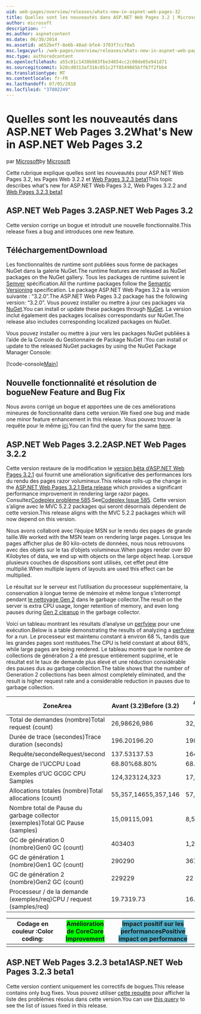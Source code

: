 ```yaml
---
uid: web-pages/overview/releases/whats-new-in-aspnet-web-pages-32
title: Quelles sont les nouveautés dans ASP.NET Web Pages 3.2 | Microsoft Docs
author: microsoft
description: ''
ms.author: aspnetcontent
ms.date: 06/30/2014
ms.assetid: a652beff-8e6b-48ad-bfe4-3703f7ccf0a5
msc.legacyurl: /web-pages/overview/releases/whats-new-in-aspnet-web-pages-32
msc.type: authoredcontent
ms.openlocfilehash: a55c01c1430b983fbe34654cc2c00de05e941d71
ms.sourcegitcommit: b28cd0313af316c051c2ff8549865bff67f2fbb4
ms.translationtype: MT
ms.contentlocale: fr-FR
ms.lasthandoff: 07/05/2018
ms.locfileid: "37802249"
---
```

<a name="whats-new-in-aspnet-web-pages-32"></a><span data-ttu-id="329a5-102">Quelles sont les nouveautés dans ASP.NET Web Pages 3.2</span><span class="sxs-lookup"><span data-stu-id="329a5-102">What's New in ASP.NET Web Pages 3.2</span></span>
====================
<span data-ttu-id="329a5-103">par [Microsoft](https://github.com/microsoft)</span><span class="sxs-lookup"><span data-stu-id="329a5-103">by [Microsoft](https://github.com/microsoft)</span></span>

<span data-ttu-id="329a5-104">Cette rubrique explique quelles sont les nouveautés pour ASP.NET Web Pages 3.2, les Pages Web 3.2.2 et [Web Pages 3.2.3 beta1](https://blogs.msdn.com/b/webdev/archive/2014/12/17/asp-net-mvc-5-2-3-web-pages-5-2-3-and-web-api-5-2-3-beta-releases.aspx)</span><span class="sxs-lookup"><span data-stu-id="329a5-104">This topic describes what's new for ASP.NET Web Pages 3.2, Web Pages 3.2.2 and [Web Pages 3.2.3 beta1](https://blogs.msdn.com/b/webdev/archive/2014/12/17/asp-net-mvc-5-2-3-web-pages-5-2-3-and-web-api-5-2-3-beta-releases.aspx)</span></span>

## <a name="aspnet-web-pages-32"></a><span data-ttu-id="329a5-105">ASP.NET Web Pages 3.2</span><span class="sxs-lookup"><span data-stu-id="329a5-105">ASP.NET Web Pages 3.2</span></span>

<span data-ttu-id="329a5-106">Cette version corrige un bogue et introduit une nouvelle fonctionnalité.</span><span class="sxs-lookup"><span data-stu-id="329a5-106">This release fixes a bug and introduces one new feature.</span></span>

## <a name="download"></a><span data-ttu-id="329a5-107">Téléchargement</span><span class="sxs-lookup"><span data-stu-id="329a5-107">Download</span></span>

<span data-ttu-id="329a5-108">Les fonctionnalités de runtime sont publiées sous forme de packages NuGet dans la galerie NuGet.</span><span class="sxs-lookup"><span data-stu-id="329a5-108">The runtime features are released as NuGet packages on the NuGet gallery.</span></span> <span data-ttu-id="329a5-109">Tous les packages de runtime suivent le [Semver](http://semver.org/) spécification.</span><span class="sxs-lookup"><span data-stu-id="329a5-109">All the runtime packages follow the [Semantic Versioning](http://semver.org/) specification.</span></span> <span data-ttu-id="329a5-110">Le package ASP.NET Web Pages 3.2 a la version suivante : &ldquo;3.2.0&rdquo;.</span><span class="sxs-lookup"><span data-stu-id="329a5-110">The ASP.NET Web Pages 3.2 package has the following version: &ldquo;3.2.0&rdquo;.</span></span> <span data-ttu-id="329a5-111">Vous pouvez installer ou mettre à jour ces packages via [NuGet](http://www.nuget.org/packages/Microsoft.AspNet.WebPages/).</span><span class="sxs-lookup"><span data-stu-id="329a5-111">You can install or update these packages through [NuGet](http://www.nuget.org/packages/Microsoft.AspNet.WebPages/).</span></span> <span data-ttu-id="329a5-112">La version inclut également des packages localisés correspondants sur NuGet.</span><span class="sxs-lookup"><span data-stu-id="329a5-112">The release also includes corresponding localized packages on NuGet.</span></span>

<span data-ttu-id="329a5-113">Vous pouvez installer ou mettre à jour vers les packages NuGet publiées à l’aide de la Console du Gestionnaire de Package NuGet :</span><span class="sxs-lookup"><span data-stu-id="329a5-113">You can install or update to the released NuGet packages by using the NuGet Package Manager Console:</span></span>

[!code-console[Main](whats-new-in-aspnet-web-pages-32/samples/sample1.cmd)]

## <a name="new-feature-and-bug-fix"></a><span data-ttu-id="329a5-114">Nouvelle fonctionnalité et résolution de bogue</span><span class="sxs-lookup"><span data-stu-id="329a5-114">New Feature and Bug Fix</span></span>

<span data-ttu-id="329a5-115">Nous avons corrigé un bogue et apportées une de ces améliorations mineures de fonctionnalité dans cette version.</span><span class="sxs-lookup"><span data-stu-id="329a5-115">We fixed one bug and made one minor feature enhancement in this release.</span></span> <span data-ttu-id="329a5-116">Vous pouvez trouver la requête pour le même [ici](https://aspnetwebstack.codeplex.com/workitem/list/advanced?keyword=&amp;status=Closed&amp;type=All&amp;priority=All&amp;release=v5.2%20RC|v5.2%20RTM&amp;assignedTo=All&amp;component=Web%20Pages%2FRazor&amp;sortField=Id&amp;sortDirection=Descending&amp;page=0&amp;reasonClosed=Fixed).</span><span class="sxs-lookup"><span data-stu-id="329a5-116">You can find the query for the same [here](https://aspnetwebstack.codeplex.com/workitem/list/advanced?keyword=&amp;status=Closed&amp;type=All&amp;priority=All&amp;release=v5.2%20RC|v5.2%20RTM&amp;assignedTo=All&amp;component=Web%20Pages%2FRazor&amp;sortField=Id&amp;sortDirection=Descending&amp;page=0&amp;reasonClosed=Fixed).</span></span>

## <a name="aspnet-web-pages-322"></a><span data-ttu-id="329a5-117">ASP.NET Web Pages 3.2.2</span><span class="sxs-lookup"><span data-stu-id="329a5-117">ASP.NET Web Pages 3.2.2</span></span>

<span data-ttu-id="329a5-118">Cette version restaure de la modification le [version bêta d’ASP.NET Web Pages 3.2.1](https://blogs.msdn.com/b/webdev/archive/2014/07/28/announcing-the-beta-release-of-web-pages-3-2-1.aspx) qui fournit une amélioration significative des performances lors du rendu des pages razor volumineux.</span><span class="sxs-lookup"><span data-stu-id="329a5-118">This release rolls-up the change in the [ASP.NET Web Pages 3.2.1 Beta release](https://blogs.msdn.com/b/webdev/archive/2014/07/28/announcing-the-beta-release-of-web-pages-3-2-1.aspx) which provides a significant performance improvement in rendering large razor pages.</span></span> <span data-ttu-id="329a5-119">Consultez[Codeplex problème 585](https://aspnetwebstack.codeplex.com/workitem/585).</span><span class="sxs-lookup"><span data-stu-id="329a5-119">See[Codeplex Issue 585](https://aspnetwebstack.codeplex.com/workitem/585).</span></span> <span data-ttu-id="329a5-120">Cette version s’aligne avec le MVC 5.2.2 packages qui seront désormais dépendent de cette version.</span><span class="sxs-lookup"><span data-stu-id="329a5-120">This release aligns with the MVC 5.2.2 packages which will now depend on this version.</span></span>

<span data-ttu-id="329a5-121">Nous avons collaboré avec l’équipe MSN sur le rendu des pages de grande taille.</span><span class="sxs-lookup"><span data-stu-id="329a5-121">We worked with the MSN team on rendering large pages.</span></span> <span data-ttu-id="329a5-122">Lorsque les pages afficher plus de 80 kilo-octets de données, nous nous retrouvons avec des objets sur le tas d’objets volumineux.</span><span class="sxs-lookup"><span data-stu-id="329a5-122">When pages render over 80 Kilobytes of data, we end up with objects on the large object heap.</span></span> <span data-ttu-id="329a5-123">Lorsque plusieurs couches de dispositions sont utilisés, cet effet peut être multiplié.</span><span class="sxs-lookup"><span data-stu-id="329a5-123">When multiple layers of layouts are used this effect can be multiplied.</span></span>

<span data-ttu-id="329a5-124">Le résultat sur le serveur est l’utilisation du processeur supplémentaire, la conservation à longue terme de mémoire et même longue s’interrompt pendant [le nettoyage Gen 2](https://msdn.microsoft.com/en-us/library/ms973837.aspx) dans le garbage collector.</span><span class="sxs-lookup"><span data-stu-id="329a5-124">The result on the server is extra CPU usage, longer retention of memory, and even long pauses during [Gen 2 cleanup](https://msdn.microsoft.com/en-us/library/ms973837.aspx) in the garbage collector.</span></span>

<span data-ttu-id="329a5-125">Voici un tableau montrant les résultats d’analyse un [perfview](https://channel9.msdn.com/Series/PerfView-Tutorial) pour une exécution.</span><span class="sxs-lookup"><span data-stu-id="329a5-125">Below is a table demonstrating the results of analyzing a [perfview](https://channel9.msdn.com/Series/PerfView-Tutorial) for a run.</span></span> <span data-ttu-id="329a5-126">Le processeur est maintenu constant à environ 68 %, tandis que les grandes pages sont restituées.</span><span class="sxs-lookup"><span data-stu-id="329a5-126">The CPU is held constant at about 68%, while large pages are being rendered.</span></span> <span data-ttu-id="329a5-127">Le tableau montre que le nombre de collections de génération 2 a été presque entièrement supprimé, et le résultat est le taux de demande plus élevé et une réduction considérable des pauses dus au garbage collection.</span><span class="sxs-lookup"><span data-stu-id="329a5-127">The table shows that the number of Generation 2 collections has been almost completely eliminated, and the result is higher request rate and a considerable reduction in pauses due to garbage collection.</span></span>

| <span data-ttu-id="329a5-128">**Zone**</span><span class="sxs-lookup"><span data-stu-id="329a5-128">**Area**</span></span> | <span data-ttu-id="329a5-129">**Avant (3.2)**</span><span class="sxs-lookup"><span data-stu-id="329a5-129">**Before (3.2)**</span></span> | <span data-ttu-id="329a5-130">**Après (3.2.1)**</span><span class="sxs-lookup"><span data-stu-id="329a5-130">**After (3.2.1)**</span></span> | <span data-ttu-id="329a5-131">**% De delta**</span><span class="sxs-lookup"><span data-stu-id="329a5-131">**Delta %**</span></span> |
| --- | --- | --- | --- |
| <span data-ttu-id="329a5-132">Total de demandes (nombre)</span><span class="sxs-lookup"><span data-stu-id="329a5-132">Total request (count)</span></span> | <span data-ttu-id="329a5-133">26,986</span><span class="sxs-lookup"><span data-stu-id="329a5-133">26,986</span></span> | <span data-ttu-id="329a5-134">32,591</span><span class="sxs-lookup"><span data-stu-id="329a5-134">32,591</span></span> | <span data-ttu-id="329a5-135"><font style="background-color: #4bacc6">20.80%</font></span><span class="sxs-lookup"><span data-stu-id="329a5-135"><font style="background-color: #4bacc6">20.80%</font></span></span> |
| <span data-ttu-id="329a5-136">Durée de trace (secondes)</span><span class="sxs-lookup"><span data-stu-id="329a5-136">Trace duration (seconds)</span></span> | <span data-ttu-id="329a5-137">196.20</span><span class="sxs-lookup"><span data-stu-id="329a5-137">196.20</span></span> | <span data-ttu-id="329a5-138">198.60</span><span class="sxs-lookup"><span data-stu-id="329a5-138">198.60</span></span> | <span data-ttu-id="329a5-139">1.20%</span><span class="sxs-lookup"><span data-stu-id="329a5-139">1.20%</span></span> |
| <span data-ttu-id="329a5-140">Requête/seconde</span><span class="sxs-lookup"><span data-stu-id="329a5-140">Request/second</span></span> | <span data-ttu-id="329a5-141">137.53</span><span class="sxs-lookup"><span data-stu-id="329a5-141">137.53</span></span> | <span data-ttu-id="329a5-142">164.10</span><span class="sxs-lookup"><span data-stu-id="329a5-142">164.10</span></span> | <span data-ttu-id="329a5-143"><font style="background-color: #4bacc6">19.30%</font></span><span class="sxs-lookup"><span data-stu-id="329a5-143"><font style="background-color: #4bacc6">19.30%</font></span></span> |
| <span data-ttu-id="329a5-144">Charge de l’UC</span><span class="sxs-lookup"><span data-stu-id="329a5-144">CPU Load</span></span> | <span data-ttu-id="329a5-145">68.80%</span><span class="sxs-lookup"><span data-stu-id="329a5-145">68.80%</span></span> | <span data-ttu-id="329a5-146">68.50%</span><span class="sxs-lookup"><span data-stu-id="329a5-146">68.50%</span></span> |  <span data-ttu-id="329a5-147">-0.40%</span><span class="sxs-lookup"><span data-stu-id="329a5-147">-0.40%</span></span> |
| <span data-ttu-id="329a5-148">Exemples d’UC GC</span><span class="sxs-lookup"><span data-stu-id="329a5-148">GC CPU Samples</span></span> | <span data-ttu-id="329a5-149">124,323</span><span class="sxs-lookup"><span data-stu-id="329a5-149">124,323</span></span> | <span data-ttu-id="329a5-150">17,543</span><span class="sxs-lookup"><span data-stu-id="329a5-150">17,543</span></span> | <span data-ttu-id="329a5-151"><font style="background-color: #4bacc6">-85.90%</font></span><span class="sxs-lookup"><span data-stu-id="329a5-151"><font style="background-color: #4bacc6">-85.90%</font></span></span> |
| <span data-ttu-id="329a5-152">Allocations totales (nombre)</span><span class="sxs-lookup"><span data-stu-id="329a5-152">Total allocations (count)</span></span> | <span data-ttu-id="329a5-153">55,357,146</span><span class="sxs-lookup"><span data-stu-id="329a5-153">55,357,146</span></span> | <span data-ttu-id="329a5-154">57,222,949</span><span class="sxs-lookup"><span data-stu-id="329a5-154">57,222,949</span></span> | <span data-ttu-id="329a5-155">3.40%</span><span class="sxs-lookup"><span data-stu-id="329a5-155">3.40%</span></span> |
| <span data-ttu-id="329a5-156">Nombre total de Pause du garbage collector (exemples)</span><span class="sxs-lookup"><span data-stu-id="329a5-156">Total GC Pause (samples)</span></span> | <span data-ttu-id="329a5-157">15,091</span><span class="sxs-lookup"><span data-stu-id="329a5-157">15,091</span></span> | <span data-ttu-id="329a5-158">8,515</span><span class="sxs-lookup"><span data-stu-id="329a5-158">8,515</span></span> | <span data-ttu-id="329a5-159"><font style="background-color: #4bacc6">-43.60%</font></span><span class="sxs-lookup"><span data-stu-id="329a5-159"><font style="background-color: #4bacc6">-43.60%</font></span></span> |
| <span data-ttu-id="329a5-160">GC de génération 0 (nombre)</span><span class="sxs-lookup"><span data-stu-id="329a5-160">Gen0 GC (count)</span></span> | <span data-ttu-id="329a5-161">403</span><span class="sxs-lookup"><span data-stu-id="329a5-161">403</span></span> | <span data-ttu-id="329a5-162">1,216</span><span class="sxs-lookup"><span data-stu-id="329a5-162">1,216</span></span> | <span data-ttu-id="329a5-163">201.70%</span><span class="sxs-lookup"><span data-stu-id="329a5-163">201.70%</span></span> |
| <span data-ttu-id="329a5-164">GC de génération 1 (nombre)</span><span class="sxs-lookup"><span data-stu-id="329a5-164">Gen1 GC (count)</span></span> | <span data-ttu-id="329a5-165">290</span><span class="sxs-lookup"><span data-stu-id="329a5-165">290</span></span> | <span data-ttu-id="329a5-166">367</span><span class="sxs-lookup"><span data-stu-id="329a5-166">367</span></span> | <span data-ttu-id="329a5-167">26.60%</span><span class="sxs-lookup"><span data-stu-id="329a5-167">26.60%</span></span> |
| <span data-ttu-id="329a5-168">GC de génération 2 (nombre)</span><span class="sxs-lookup"><span data-stu-id="329a5-168">Gen2 GC (count)</span></span> | <span data-ttu-id="329a5-169">229</span><span class="sxs-lookup"><span data-stu-id="329a5-169">229</span></span> | <span data-ttu-id="329a5-170">2</span><span class="sxs-lookup"><span data-stu-id="329a5-170">2</span></span> | <span data-ttu-id="329a5-171"><font style="background-color: #00ff00">-99.10%</font></span><span class="sxs-lookup"><span data-stu-id="329a5-171"><font style="background-color: #00ff00">-99.10%</font></span></span> |
| <span data-ttu-id="329a5-172">Processeur / de la demande (exemples/req)</span><span class="sxs-lookup"><span data-stu-id="329a5-172">CPU / request (samples/req)</span></span> | <span data-ttu-id="329a5-173">19.73</span><span class="sxs-lookup"><span data-stu-id="329a5-173">19.73</span></span> | <span data-ttu-id="329a5-174">16.47</span><span class="sxs-lookup"><span data-stu-id="329a5-174">16.47</span></span> | <span data-ttu-id="329a5-175">-16.50%</span><span class="sxs-lookup"><span data-stu-id="329a5-175">-16.50%</span></span> |

| <span data-ttu-id="329a5-176">Codage en couleur :</span><span class="sxs-lookup"><span data-stu-id="329a5-176">Color coding:</span></span> | <span data-ttu-id="329a5-177"><font style="background-color: #00ff00">Amélioration de Core</font></span><span class="sxs-lookup"><span data-stu-id="329a5-177"><font style="background-color: #00ff00">Core Improvement</font></span></span> | <span data-ttu-id="329a5-178"><font style="background-color: #4bacc6">Impact positif sur les performances</font></span><span class="sxs-lookup"><span data-stu-id="329a5-178"><font style="background-color: #4bacc6">Positive impact on performance</font></span></span> |
|---------------|-----------------------------------------------------------------|-------------------------------------------------------------------------------|
|               |                                                                 |                                                                               |

## <a name="aspnet-web-pages-323-beta1"></a><span data-ttu-id="329a5-179">ASP.NET Web Pages 3.2.3 beta1</span><span class="sxs-lookup"><span data-stu-id="329a5-179">ASP.NET Web Pages 3.2.3 beta1</span></span>

<span data-ttu-id="329a5-180">Cette version contient uniquement les correctifs de bogues.</span><span class="sxs-lookup"><span data-stu-id="329a5-180">This release contains only bug fixes.</span></span> <span data-ttu-id="329a5-181">Vous pouvez utiliser [cette requête](https://aspnetwebstack.codeplex.com/workitem/list/advanced?keyword=&amp;status=Closed&amp;type=All&amp;priority=All&amp;release=v5.2.3%20Beta&amp;assignedTo=All&amp;component=Web%20Pages%2FRazor&amp;sortField=LastUpdatedDate&amp;sortDirection=Descending&amp;page=0&amp;reasonClosed=Fixed) pour afficher la liste des problèmes résolus dans cette version.</span><span class="sxs-lookup"><span data-stu-id="329a5-181">You can use [this query](https://aspnetwebstack.codeplex.com/workitem/list/advanced?keyword=&amp;status=Closed&amp;type=All&amp;priority=All&amp;release=v5.2.3%20Beta&amp;assignedTo=All&amp;component=Web%20Pages%2FRazor&amp;sortField=LastUpdatedDate&amp;sortDirection=Descending&amp;page=0&amp;reasonClosed=Fixed) to see the list of issues fixed in this release.</span></span>
